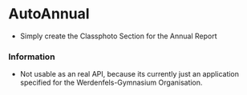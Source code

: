 # AutoAnnual
- Simply create the Classphoto Section for the Annual Report

### Information
- Not usable as an real API, because its currently just an application specified for the Werdenfels-Gymnasium Organisation.

